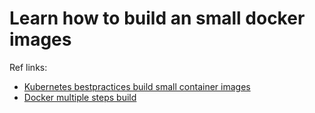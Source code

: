 # Learn how to build an small docker images

Ref links:

* [Kubernetes bestpractices build small container images](https://cloudplatform.googleblog.com/2018/04/Kubernetes-best-practices-how-and-why-to-build-small-container-images.html?utm_source=feedburner&utm_medium=feed&utm_campaign=Feed:+ClPlBl+(Cloud+Platform+Blog)&m=1)
* [Docker multiple steps build](https://docs.docker.com/engine/userguide/eng-image/multistage-build/)
